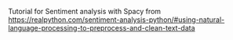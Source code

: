 Tutorial for Sentiment analysis with Spacy
from https://realpython.com/sentiment-analysis-python/#using-natural-language-processing-to-preprocess-and-clean-text-data
